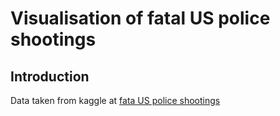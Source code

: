 # Visualisation of fatal US police shootings
## Introduction
Data taken from kaggle at [fata US police shootings](https://www.kaggle.com/kwullum/fatal-police-shootings-in-the-us#PoliceKillingsUS.csv)

